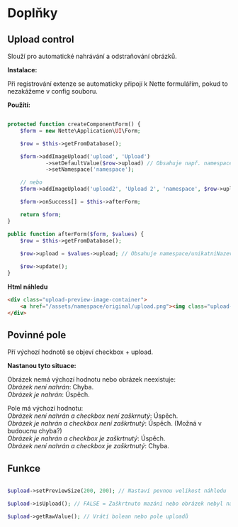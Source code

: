 # Doplňky

## Upload control

Slouží pro automatické nahrávání a odstraňování obrázků.

**Instalace:**

Při registrování extenze se automaticky připojí k Nette formulářím, pokud to nezakážeme v config souboru.

**Použítí:**

```php

protected function createComponentForm() {
    $form = new Nette\Application\UI\Form;

    $row = $this->getFromDatabase();

    $form->addImageUpload('upload', 'Upload')
            ->setDefaultValue($row->upload) // Obsahuje např. namespace/upload.png
            ->setNamespace('namespace');

    // nebo
    $form->addImageUpload('upload2', 'Upload 2', 'namespace', $row->upload);

    $form->onSuccess[] = $this->afterForm;

    return $form;
}

public function afterForm($form, $values) {
    $row = $this->getFromDatabase();
    
    $row->upload = $values->upload; // Obsahuje namespace/unikatniNazevObrazku.png nebo NULL, když není vyplněno pole nebo zaškrtnuto odstranění.

    $row->update();
}

```

**Html náhledu**

```html
<div class="upload-preview-image-container">
    <a href="/assets/namespace/original/upload.png"><img class="upload-preview-image" src="/assets/namespace/original/upload.png"></a>
</div>
```

## Povinné pole

Pří výchozí hodnotě se objeví checkbox + upload.

**Nastanou tyto situace:**

Obrázek nemá výchozí hodnotu nebo obrázek neexistuje:<br>
*Obrázek není nahrán*: Chyba.<br>
*Obrázek je nahrán*: Úspěch.

Pole má výchozí hodnotu:<br>
*Obrázek není nahrán a checkbox není zaškrnutý*: Úspěch.<br>
*Obrázek je nahrán a checkbox není zaškrtnutý*: Úspěch. (Možná v budoucnu chyba?)<br>
*Obrázek je nahrán a checkbox je zaškrtnutý*: Úspěch.<br>
*Obrázek není nahrán a checkbox je zaškrtnutý*: Chyba.<br>

## Funkce

```php

$upload->setPreviewSize(200, 200); // Nastaví pevnou velikost náhledu

$upload->isUpload(); // FALSE = Zaškrtnuto mazání nebo obrázek nebyl nahrán

$upload->getRawValue(); // Vrátí bolean nebo pole uploadů

```
